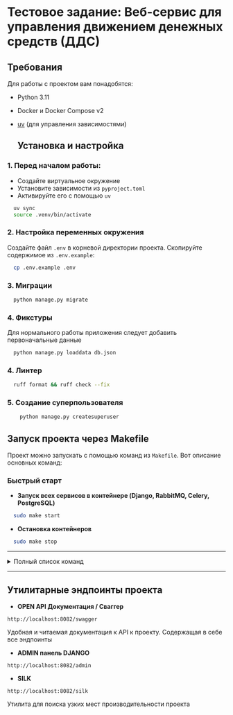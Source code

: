 # **Тестовое задание: Веб-сервис для управления движением денежных средств (ДДС)**
## Требования
Для работы с проектом вам понадобятся:

- Python 3.11
- Docker и Docker Compose v2
- [uv](https://docs.astral.sh/uv/#project-management) (для управления зависимостями)

  ## Установка и настройка

### 1. Перед началом работы: 
- Создайте виртуальное окружение
- Установите зависимости из `pyproject.toml`
- Активируйте его с помощью `uv`
```bash
  uv sync
  source .venv/bin/activate
```

### 2. Настройка переменных окружения
Создайте файл `.env` в корневой директории проекта. Скопируйте содержимое из `.env.example`:
```bash
  cp .env.example .env
```

### 3. Миграции
```bash
  python manage.py migrate
```
### 4. Фикстуры
Для нормального работы приложения следует добавить первоначальные данные
```bash
  python manage.py loaddata db.json
```
### 4. Линтер
```bash
  ruff format && ruff check --fix
```
### 5. Создание суперпользователя
```bash
    python manage.py createsuperuser
```
## Запуск проекта через Makefile

Проект можно запускать с помощью команд из `Makefile`. Вот описание основных команд:

### Быстрый старт
- **Запуск всех сервисов в контейнере (Django, RabbitMQ, Celery, PostgreSQL)**
```bash
  sudo make start
```
- **Остановка контейнеров**
```bash
  sudo make stop
```

---

<details>
<summary>Полный список команд</summary>

### 1. Запуск сервисов
- **Запуск всех сервисов (Django, PostgreSQL):**
```bash
  sudo make start
```
- **Запуск всех сервисов с динамическим редактирование:**
```bash
  sudo make watch
```

### 2. Остановка сервисов
- **Остановка контейнеров:**
```bash
  sudo make stop
```
- **Остановка контейнеров с их удалением:**
```bash
  sudo make down
```
- **Остановка контейнеров с удалением volumes (полная очистка):**
```bash
  sudo make down-total
```
</details>

---

 ## Утилитарные эндпоинты проекта

- **OPEN API Документация / Сваггер**
```
http://localhost:8082/swagger
```
Удобная и читаемая документация к API к проекту. Содержащая в себе все эндпоинты

- **ADMIN панель DJANGO**
```
http://localhost:8082/admin
```

- **SILK**
```
http://localhost:8082/silk
```
Утилита для поиска узких мест производительности проекта